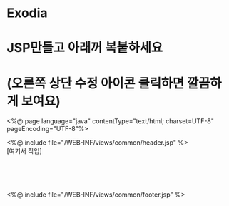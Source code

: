 # Exodia
# JSP만들고 아래꺼 복붙하세요 
# (오른쪽 상단 수정 아이콘 클릭하면 깔끔하게 보여요)

<%@ page language="java" contentType="text/html; charset=UTF-8"
    pageEncoding="UTF-8"%>
<!DOCTYPE html>
<html>
<head>
<meta charset="UTF-8">
<title>[페이지 이름]</title>
</head>
<body>
	<%@ include file="/WEB-INF/views/common/header.jsp" %>
 		<main style="height: 100px;">
  			[여기서 작업]
 		</main>
 	<%@ include file="/WEB-INF/views/common/footer.jsp" %>
</body>
</html>

<script>
	const title = document.querySelector('.title');
	title.innerHTML = "[제목 수정]";
</script>
